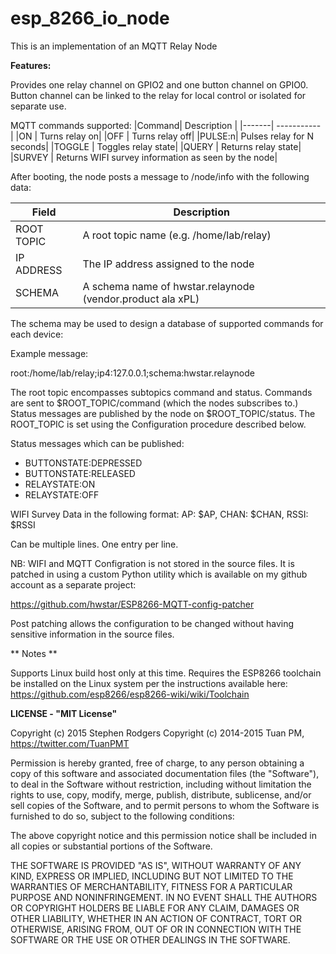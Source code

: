 **esp_8266_io_node**
==========
This is an implementation of an MQTT Relay Node 

**Features:**

Provides one relay channel on GPIO2 and one button channel on GPIO0. Button channel can be linked to the relay for local control or isolated for separate use.

MQTT commands supported:
|Command| Description |
|-------| ----------- |
|ON 	| Turns relay on|
|OFF	| Turns relay off|
|PULSE:n| Pulses relay for N seconds|
|TOGGLE	| Toggles relay state|
|QUERY	| Returns relay state|
|SURVEY	| Returns WIFI survey information as seen by the node|

After booting, the node posts a message to /node/info with the following data:

|Field		| Description|
|-----      | -----------|
|ROOT TOPIC	| A root topic name (e.g. /home/lab/relay)|
|IP ADDRESS	| The IP address assigned to the node|
|SCHEMA		| A schema name of hwstar.relaynode (vendor.product ala xPL)|

The schema may be used to design a database of supported commands for each device:

Example message:

root:/home/lab/relay;ip4:127.0.0.1;schema:hwstar.relaynode

The root topic encompasses subtopics command and status. Commands are sent to $ROOT_TOPIC/command (which the nodes subscribes to.) Status messages are
published by the node on $ROOT_TOPIC/status. The ROOT_TOPIC is set using the Configuration procedure described below.

Status messages which can be published:

* BUTTONSTATE:DEPRESSED
* BUTTONSTATE:RELEASED
* RELAYSTATE:ON
* RELAYSTATE:OFF

WIFI Survey Data in the following format:
AP: $AP, CHAN: $CHAN, RSSI: $RSSI

Can be multiple lines. One entry per line. 

NB: WIFI and MQTT Configration is not stored in the source files. It is patched in using a custom Python utility which is available on my github account as
a separate project:

https://github.com/hwstar/ESP8266-MQTT-config-patcher

Post patching allows the configuration to be changed without having sensitive information in the source files.


** Notes **

Supports Linux build host only at this time.
Requires the ESP8266 toolchain be installed on the Linux system per the instructions available here:
https://github.com/esp8266/esp8266-wiki/wiki/Toolchain

**LICENSE - "MIT License"**

Copyright (c) 2015 Stephen Rodgers 
Copyright (c) 2014-2015 Tuan PM, https://twitter.com/TuanPMT

Permission is hereby granted, free of charge, to any person obtaining a copy of this software and associated documentation files (the "Software"), to deal in the Software without restriction, including without limitation the rights to use, copy, modify, merge, publish, distribute, sublicense, and/or sell copies of the Software, and to permit persons to whom the Software is furnished to do so, subject to the following conditions:

The above copyright notice and this permission notice shall be included in all copies or substantial portions of the Software.

THE SOFTWARE IS PROVIDED "AS IS", WITHOUT WARRANTY OF ANY KIND, EXPRESS OR IMPLIED, INCLUDING BUT NOT LIMITED TO THE WARRANTIES OF MERCHANTABILITY, FITNESS FOR A PARTICULAR PURPOSE AND NONINFRINGEMENT. IN NO EVENT SHALL THE AUTHORS OR COPYRIGHT HOLDERS BE LIABLE FOR ANY CLAIM, DAMAGES OR OTHER LIABILITY, WHETHER IN AN ACTION OF CONTRACT, TORT OR OTHERWISE, ARISING FROM, OUT OF OR IN CONNECTION WITH THE SOFTWARE OR THE USE OR OTHER DEALINGS IN THE SOFTWARE.
